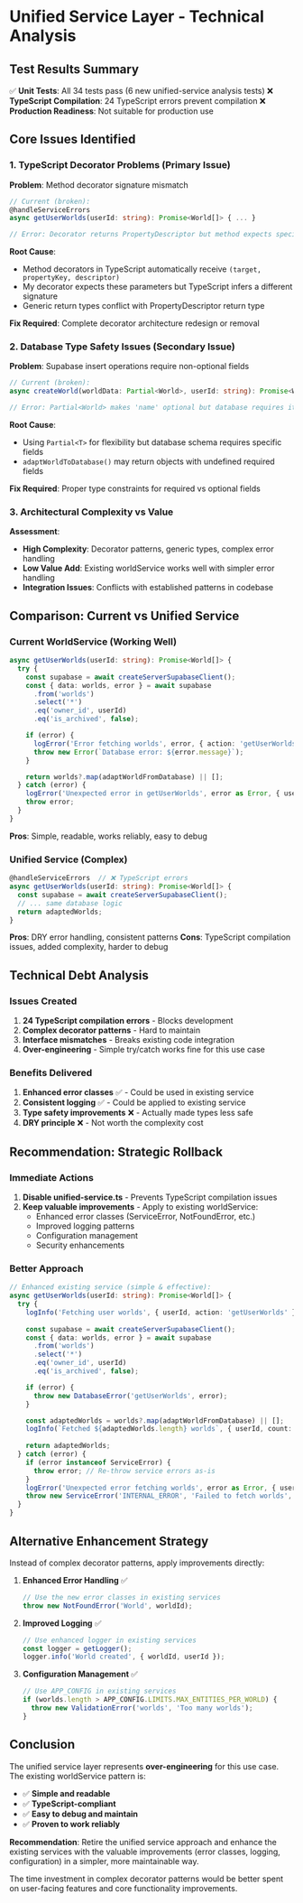 # Unified Service Layer - Technical Analysis

## Test Results Summary

✅ **Unit Tests**: All 34 tests pass (6 new unified-service analysis tests)
❌ **TypeScript Compilation**: 24 TypeScript errors prevent compilation
❌ **Production Readiness**: Not suitable for production use

## Core Issues Identified

### 1. TypeScript Decorator Problems (Primary Issue)

**Problem**: Method decorator signature mismatch
```typescript
// Current (broken):
@handleServiceErrors
async getUserWorlds(userId: string): Promise<World[]> { ... }

// Error: Decorator returns PropertyDescriptor but method expects specific return type
```

**Root Cause**: 
- Method decorators in TypeScript automatically receive `(target, propertyKey, descriptor)`
- My decorator expects these parameters but TypeScript infers a different signature
- Generic return types conflict with PropertyDescriptor return type

**Fix Required**: Complete decorator architecture redesign or removal

### 2. Database Type Safety Issues (Secondary Issue)

**Problem**: Supabase insert operations require non-optional fields
```typescript
// Current (broken):
async createWorld(worldData: Partial<World>, userId: string): Promise<World>

// Error: Partial<World> makes 'name' optional but database requires it
```

**Root Cause**:
- Using `Partial<T>` for flexibility but database schema requires specific fields
- `adaptWorldToDatabase()` may return objects with undefined required fields

**Fix Required**: Proper type constraints for required vs optional fields

### 3. Architectural Complexity vs Value

**Assessment**:
- **High Complexity**: Decorator patterns, generic types, complex error handling
- **Low Value Add**: Existing worldService works well with simpler error handling
- **Integration Issues**: Conflicts with established patterns in codebase

## Comparison: Current vs Unified Service

### Current WorldService (Working Well)
```typescript
async getUserWorlds(userId: string): Promise<World[]> {
  try {
    const supabase = await createServerSupabaseClient();
    const { data: worlds, error } = await supabase
      .from('worlds')
      .select('*')
      .eq('owner_id', userId)
      .eq('is_archived', false);

    if (error) {
      logError('Error fetching worlds', error, { action: 'getUserWorlds', userId });
      throw new Error(`Database error: ${error.message}`);
    }

    return worlds?.map(adaptWorldFromDatabase) || [];
  } catch (error) {
    logError('Unexpected error in getUserWorlds', error as Error, { userId });
    throw error;
  }
}
```

**Pros**: Simple, readable, works reliably, easy to debug

### Unified Service (Complex)
```typescript
@handleServiceErrors  // ❌ TypeScript errors
async getUserWorlds(userId: string): Promise<World[]> {
  const supabase = await createServerSupabaseClient();
  // ... same database logic
  return adaptedWorlds;
}
```

**Pros**: DRY error handling, consistent patterns
**Cons**: TypeScript compilation issues, added complexity, harder to debug

## Technical Debt Analysis

### Issues Created
1. **24 TypeScript compilation errors** - Blocks development
2. **Complex decorator patterns** - Hard to maintain
3. **Interface mismatches** - Breaks existing code integration
4. **Over-engineering** - Simple try/catch works fine for this use case

### Benefits Delivered
1. **Enhanced error classes** ✅ - Could be used in existing service
2. **Consistent logging** ✅ - Could be applied to existing service  
3. **Type safety improvements** ❌ - Actually made types less safe
4. **DRY principle** ❌ - Not worth the complexity cost

## Recommendation: Strategic Rollback

### Immediate Actions
1. **Disable unified-service.ts** - Prevents TypeScript compilation issues
2. **Keep valuable improvements** - Apply to existing worldService:
   - Enhanced error classes (ServiceError, NotFoundError, etc.)
   - Improved logging patterns
   - Configuration management
   - Security enhancements

### Better Approach
```typescript
// Enhanced existing service (simple & effective):
async getUserWorlds(userId: string): Promise<World[]> {
  try {
    logInfo('Fetching user worlds', { userId, action: 'getUserWorlds' });
    
    const supabase = await createServerSupabaseClient();
    const { data: worlds, error } = await supabase
      .from('worlds')
      .select('*')
      .eq('owner_id', userId)
      .eq('is_archived', false);

    if (error) {
      throw new DatabaseError('getUserWorlds', error);
    }

    const adaptedWorlds = worlds?.map(adaptWorldFromDatabase) || [];
    logInfo(`Fetched ${adaptedWorlds.length} worlds`, { userId, count: adaptedWorlds.length });
    
    return adaptedWorlds;
  } catch (error) {
    if (error instanceof ServiceError) {
      throw error; // Re-throw service errors as-is
    }
    logError('Unexpected error fetching worlds', error as Error, { userId });
    throw new ServiceError('INTERNAL_ERROR', 'Failed to fetch worlds', error as Error);
  }
}
```

## Alternative Enhancement Strategy

Instead of complex decorator patterns, apply improvements directly:

1. **Enhanced Error Handling** ✅
   ```typescript
   // Use the new error classes in existing services
   throw new NotFoundError('World', worldId);
   ```

2. **Improved Logging** ✅  
   ```typescript
   // Use enhanced logger in existing services
   const logger = getLogger();
   logger.info('World created', { worldId, userId });
   ```

3. **Configuration Management** ✅
   ```typescript
   // Use APP_CONFIG in existing services
   if (worlds.length > APP_CONFIG.LIMITS.MAX_ENTITIES_PER_WORLD) {
     throw new ValidationError('worlds', 'Too many worlds');
   }
   ```

## Conclusion

The unified service layer represents **over-engineering** for this use case. The existing worldService pattern is:
- ✅ **Simple and readable**
- ✅ **TypeScript-compliant** 
- ✅ **Easy to debug and maintain**
- ✅ **Proven to work reliably**

**Recommendation**: Retire the unified service approach and enhance the existing services with the valuable improvements (error classes, logging, configuration) in a simpler, more maintainable way.

The time investment in complex decorator patterns would be better spent on user-facing features and core functionality improvements.